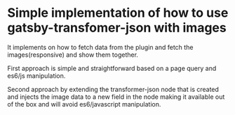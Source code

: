 # Simple implementation of how to use gatsby-transfomer-json with images

It implements on how to fetch data from the plugin and fetch the images(responsive) and show them together.

First approach is simple and straightforward based on a page query and es6/js manipulation.

Second approach by extending the transformer-json node that is created and injects the image data to a new field in the node making it available out of the box and will avoid es6/javascript manipulation.